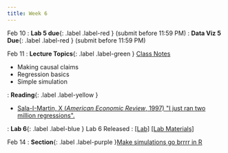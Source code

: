 ```yaml
---
title: Week 6
---
```


Feb 10
: **Lab 5 due**{: .label .label-red } (submit before 11:59 PM)
: **Data Viz 5 Due**{: .label .label-red } (submit before 11:59 PM)


Feb 11
: **Lecture Topics**{: .label .label-green } [Class Notes][2]
 - Making causal claims
 - Regression basics
 - Simple simulation

: **Reading**{: .label .label-yellow }
 - [Sala-I-Martin, X (*American Economic Review*, 1997) "I just ran two million regressions".
][1]

: **Lab 6**{: .label .label-blue } Lab 6 Released
  : [[Lab]][4] [[Lab Materials]][3]

Feb 14
: **Section**{: .label .label-purple }[Make simulations go brrrr in R][5]

[1]: https://www.jstor.org/stable/2950909?seq=1
[2]: https://web.stanford.edu/class/gep268/lecture_notes/gep268_lecture_6.pdf
[3]: https://web.stanford.edu/class/gep268/published/lab_06/lab_6.zip
[4]: https://web.stanford.edu/class/gep268/published/lab_06/lab_6.html
[5]: https://web.stanford.edu/class/gep268/sections/week_05.html

